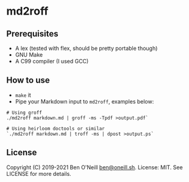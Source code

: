 # md2roff

## Prerequisites

* A lex (tested with flex, should be pretty portable though)
* GNU Make
* A C99 compiler (I used GCC)

## How to use

* `make` it
* Pipe your Markdown input to `md2roff`, examples below:

```
# Using groff
./md2roff markdown.md | groff -ms -Tpdf >output.pdf`

# Using heirloom doctools or similar
`./md2roff markdown.md | troff -ms | dpost >output.ps`
```

## License

Copyright (C) 2019-2021 Ben O'Neill <ben@oneill.sh>. License: MIT.
See LICENSE for more details.
